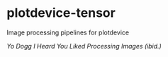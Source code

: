 plotdevice-tensor
=================

Image processing pipelines for plotdevice

_Yo Dogg I Heard You Liked Processing Images (ibid.)_
